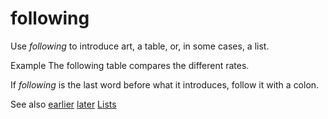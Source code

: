 # following

Use *following* to introduce art, a table, or, in some cases, a list.

Example The following table compares the different rates.

If *following* is the last word before what it introduces, follow it with a colon.

See also [
earlier](https://worldready.cloudapp.net/Styleguide/Read?id=2700&topicid=32559)
[later](https://worldready.cloudapp.net/Styleguide/Read?id=2700&topicid=32560)
[Lists](https://worldready.cloudapp.net/Styleguide/Read?id=2700&topicid=36412)
